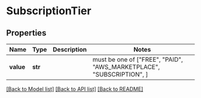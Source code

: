 # SubscriptionTier


## Properties
Name | Type | Description | Notes
------------ | ------------- | ------------- | -------------
**value** | **str** |  |  must be one of ["FREE", "PAID", "AWS_MARKETPLACE", "SUBSCRIPTION", ]

[[Back to Model list]](../README.md#documentation-for-models) [[Back to API list]](../README.md#documentation-for-api-endpoints) [[Back to README]](../README.md)


